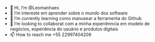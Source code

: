 - 👋 Hi, I’m @Leomanhaes
- 👀 I’m intereste em aprender sobre o mundo dos software
- 🌱 I’m currently learning  como manusear a ferramenta do Github
- 💞️ I’m looking to collaborat com a minha experiênncia em  modelo de negócios, experiência do usuário e produtos digitais
- 📫 How to reach me  +55 22997404209

<!---
Leomanhaes/Leomanhaes is a ✨ special ✨ repository because its `README.md` (this file) appears on your GitHub profile.
You can click the Preview link to take a look at your changes.
--->

